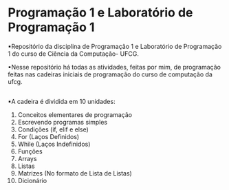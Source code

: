 # Programação 1 e Laboratório de Programação 1
▪Repositório da disciplina de Programação 1 e Laboratório de Programação 1 do curso de Ciência da Computação- UFCG.

▪Nesse repositório há todas as atividades, feitas por mim, de programação feitas nas cadeiras iniciais de programação do curso de computação da ufcg.

##
▪A cadeira é dividida em 10 unidades:

1. Conceitos elementares de programação
2. Escrevendo programas simples
3. Condições (if, elif e else)
4. For (Laços Definidos)
5. While (Laços Indefinidos)
6. Funções
7. Arrays
8. Listas
9. Matrizes (No formato de Lista de Listas)
10. Dicionário

